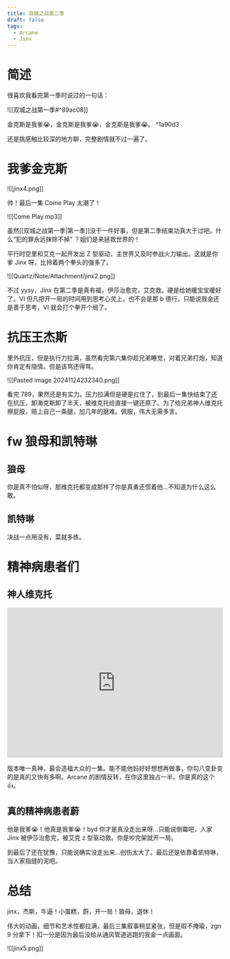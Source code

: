 ```yaml
---
title: 双城之战第二季
draft: false
tags:
  - Arcane
  - Jinx
---
```

# 简述
很喜欢我看完第一季时说过的一句话：

![[双城之战第一季#^89ac08]]

金克斯是我爹😭，金克斯是我爹😭，金克斯是我爹😭。 ^1a90d3

还是挑感触比较深的地方聊，完整剧情就不过一遍了。
# 我爹金克斯

![[jinx4.png]]

帅！最后一集 Come Play 太潮了！

![[Come Play.mp3]]

虽然[[双城之战第一季|第一季]]没干一件好事，但是第二季结束功真大于过吧。什么“犯的罪永远抹除不掉” ？姐们是来拯救世界的！

平行时空里和艾克一起开发出 Z 型驱动，主世界又及时参战火力输出。这就是你爹 Jinx 呀，比拎着两个拳头的强多了。

![[Quartz/Note/Attachment/jinx2.png]]

不过 yysy，Jinx 在第二季是真有福，伊莎治愈完，艾克救。硬是给她暖宝宝暖好了。VI 但凡把开一局的时间用到思考心灵上，也不会是那 b 德行，只能说我金还是善于思考，VI 就会打个拳开个局了。
# 抗压王杰斯
里外抗压，但是执行力拉满，虽然看完第六集你趁兄弟睡觉，对着兄弟打炮，知道你肯定有隐情。但是该骂还得骂。

![[Pasted image 20241124232340.png]]

看完 789，果然还是有实力。压力拉满但是硬是扛住了，到最后一集快结束了还在抗压，卸海克斯卸了半天，被维克托给直接一键还原了。为了给兄弟神人维克托擦屁股，赔上自己一条腿，加几年的磨难。佩服，伟大无需多言。
# fw 狼母和凯特琳
## 狼母
你是真不怕似呀，那维克托都变成那样了你是真勇还惯着他...不知道为什么这么敢。
## 凯特琳
决战一点用没有，菜就多练。
# 精神病患者们
## 神人维克托

<iframe src="https://player.bilibili.com/player.html?isOutside=true&aid=113532846739377&bvid=BV1Q8B2YpET1&cid=26952011525&p=1&autoplay=false" scrolling="no" border="0" frameborder="no" framespacing="0" allowfullscreen="true" style="width: 100%; height: 350px;"></iframe>

版本唯一真神，最会造福大众的一集。能不能他妈好好想想再做事，你勾八变卦变的是真的又快有多啊。Arcane 的剧情反转，在你这里独占一半。你是真的这个👍。
## 真的精神病患者蔚
他是我爹😭！他真是我爹😭！byd 你才是真没走出来呀...只能说倒霉吧，人家 Jinx 被伊莎治愈完，被艾克 z 型驱动救。你是吵完架就开一局。

到最后了还在犹豫，只能说确实没走出来...创伤太大了。最后还是依靠着凯特琳，当人家指缝的泥吧。
# 总结
jinx，杰斯，牛逼！小蛋糕，蔚，开一局！狼母，退休！

伟大的动画，细节和艺术性都拉满，最后三集叙事稍显紧张，但是瑕不掩瑜，zgn 9 分拿下！扣一分是因为最后没给从通风管道逃跑的我金一点画面。

![[jinx5.png]]




